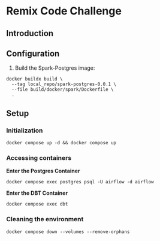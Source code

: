 # Remix Code Challenge

## Introduction

## Configuration
1. Build the Spark-Postgres image:
```commandline
docker buildx build \
  --tag local_repo/spark-postgres-0.0.1 \
  --file build/docker/spark/Dockerfile \
  .
```

## Setup

### Initialization
```commandline
docker compose up -d && docker compose up 
```

### Accessing containers
**Enter the Postgres Container**
```commandline
docker compose exec postgres psql -U airflow -d airflow
```

**Enter the DBT Container**
```commandline
docker compose exec dbt
```

### Cleaning the environment
```commandline
docker compose down --volumes --remove-orphans
```